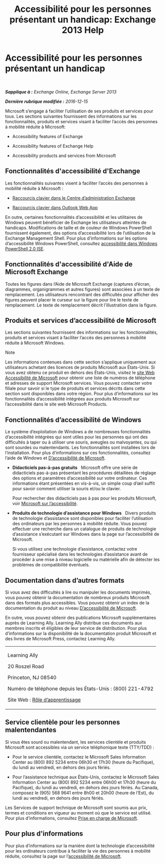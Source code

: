 ﻿---
title: 'Accessibilité pour les personnes présentant un handicap: Exchange 2013 Help'
TOCTitle: Accessibilité pour les personnes présentant un handicap
ms:assetid: a7203ebd-ffac-4a8d-a2d0-6c8a61c8eeb8
ms:mtpsurl: https://technet.microsoft.com/fr-fr/library/JJ150559(v=EXCHG.150)
ms:contentKeyID: 50477313
ms.date: 05/23/2018
mtps_version: v=EXCHG.150
ms.translationtype: MT
---

# Accessibilité pour les personnes présentant un handicap

 

_**Sapplique à :** Exchange Online, Exchange Server 2013_

_**Dernière rubrique modifiée :** 2016-12-15_

Microsoft s’engage à faciliter l’utilisation de ses produits et services pour tous. Les sections suivantes fournissent des informations sur les fonctionnalités, produits et services visant à faciliter l’accès des personnes à mobilité réduite à Microsoft:

  - Accessibility features of Exchange

  - Accessibility features of Exchange Help

  - Accessibility products and services from Microsoft

## Fonctionnalités d'accessibilité d'Exchange

Les fonctionnalités suivantes visent à faciliter l’accès des personnes à mobilité réduite à Microsoft :

  - [Raccourcis clavier dans le Centre d’administration Exchange](keyboard-shortcuts-in-the-exchange-admin-center-exchange-online-protection-help.md)

  - [Raccourcis clavier dans Outlook Web App](https://go.microsoft.com/fwlink/p/?linkid=268079)

En outre, certaines fonctionnalités d’accessibilité et les utilitaires de Windows peuvent bénéficier de Exchange les utilisateurs atteintes de handicaps. Modifications de taille et de couleur de Windows PowerShell fournissent également, des options d’accessibilité lors de l’utilisation de la Exchange Management Shell. Pour plus d’informations sur les options d’accessibilité Windows PowerShell, consultez [accessibilité dans Windows PowerShell 2.0 ISE](https://go.microsoft.com/fwlink/p/?linkid=258240).

## Fonctionnalités d'accessibilité d'Aide de Microsoft Exchange

Toutes les figures dans l’Aide de Microsoft Exchange (captures d’écran, diagrammes, organigrammes et autres figures) sont associées à un texte de remplacement. Les utilisateurs rencontrant des difficultés pour afficher des figures peuvent placer le curseur sur la figure pour lire le texte de remplacement. Le texte de remplacement décrit l’illustration dans la figure.

## Produits et services d’accessibilité de Microsoft

Les sections suivantes fournissent des informations sur les fonctionnalités, produits et services visant à faciliter l’accès des personnes à mobilité réduite à Microsoft Windows.

> [!NOTE]
> Les informations contenues dans cette section s’applique uniquement aux utilisateurs achetant des licences de produits Microsoft aux États-Unis. Si vous avez obtenu ce produit en dehors des États-Unis, visitez le <a href="https://www.microsoft.com/enable">site Web Accessibilité de Microsoft</a> pour obtenir une liste de numéros de téléphone et adresses de support Microsoft services. Vous pouvez contacter votre filiale pour savoir si le type de produits et services décrits dans cette section sont disponibles dans votre région. Pour plus d’informations sur les fonctionnalités d’accessibilité intégrées aux produits Microsoft sur l’accessibilité dans le site web Microsoft Products.


## Fonctionnalités d’accessibilité de Windows

Le système d’exploitation de Windows a de nombreuses fonctionnalités d’accessibilité intégrées qui sont utiles pour les personnes qui ont des difficultés à taper ou à utiliser une souris, aveugles ou malvoyantes, ou qui sont sourdes ou malentendants. Les fonctionnalités sont installées lors de l’installation. Pour plus d’informations sur ces fonctionnalités, consultez l’aide de Windows et [D’accessibilité de Microsoft](https://go.microsoft.com/fwlink/p/?linkid=18139).

  - **Didacticiels pas-à-pas gratuits**   Microsoft offre une série de didacticiels pas-à-pas présentant les procédures détaillées de réglage des options et paramètres d’accessibilité sur votre ordinateur. Ces informations étant présentées en vis-à-vis, un simple coup d’œil suffit pour savoir comment utiliser la souris et/ou le clavier.
    
    Pour rechercher des didacticiels pas à pas pour les produits Microsoft, voir [Microsoft sur l’accessibilité](https://go.microsoft.com/fwlink/p/?linkid=18139).

  - **Produits de technologie d’assistance pour Windows**   Divers produits de technologie d’assistance sont disponibles pour faciliter l’utilisation des ordinateurs par les personnes à mobilité réduite. Vous pouvez effectuer une recherche dans un catalogue de produits de technologie d’assistance s’exécutant sur Windows dans la page sur l’accessibilité de Microsoft.
    
    Si vous utilisez une technologie d’assistance, contactez votre fournisseur spécialisé dans les technologies d’assistance avant de procéder à une mise à niveau logicielle ou matérielle afin de détecter les problèmes de compatibilité éventuels.

## Documentation dans d’autres formats

Si vous avez des difficultés à lire ou manipuler les documents imprimés, vous pouvez obtenir la documentation de nombreux produits Microsoft dans des formats plus accessibles. Vous pouvez obtenir un index de la documentation du produit au niveau [D’accessibilité de Microsoft](https://go.microsoft.com/fwlink/p/?linkid=18139).

En outre, vous pouvez obtenir des publications Microsoft supplémentaires auprès de Learning Ally. Learning Ally distribue ces documents aux membres inscrits et éligibles de leur service de distribution. Pour plus d’informations sur la disponibilité de la documentation produit Microsoft et des livres de Microsoft Press, contactez Learning Ally.


<table>
<colgroup>
<col style="width: 100%" />
</colgroup>
<tbody>
<tr class="odd">
<td><p>Learning Ally</p>
<p>20 Roszel Road</p>
<p>Princeton, NJ 08540</p>
<p>Numéro de téléphone depuis les États-Unis : (800) 221-4792</p>
<p>Site Web : <a href="https://www.learningally.org/">Rôle d’apprentissage</a></p></td>
</tr>
</tbody>
</table>


## Service clientèle pour les personnes malentendantes

Si vous êtes sourd ou malentendant, les services clientèle et produits Microsoft sont accessibles via un service téléphonique texte (TTY/TDD) :

  - Pour le service clientèle, contactez le Microsoft Sales Information Center au (800) 892 5234 entre 06h30 et 17h30 (heure du Pacifique), du lundi au vendredi, en dehors des jours fériés.

  - Pour l’assistance technique aux États-Unis, contactez le Microsoft Sales Information Center au (800) 892 5234 entre 06h00 et 17h30 (heure du Pacifique), du lundi au vendredi, en dehors des jours fériés. Au Canada, composez le (905) 568 9641 entre 8h00 et 20h00 (heure de l’Est), du lundi au vendredi, en dehors des jours fériés.

Les Services de support technique de Microsoft sont soumis aux prix, termes et conditions en vigueur au moment où que le service est utilisé. Pour plus d’informations, consultez [Prise en charge de Microsoft](https://go.microsoft.com/fwlink/p/?linkid=18142).

## Pour plus d'informations

Pour plus d’informations sur la manière dont la technologie d’accessibilité pour les ordinateurs contribue à faciliter la vie des personnes à mobilité réduite, consultez la page sur l’[accessibilité de Microsoft](http://go.microsoft.com/fwlink/p/?linkid=18139).

